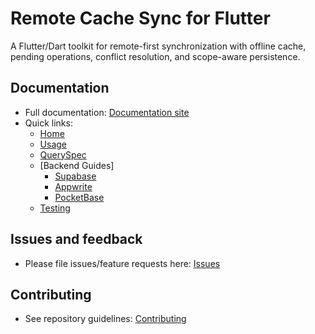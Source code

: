 # Remote Cache Sync for Flutter

A Flutter/Dart toolkit for remote-first synchronization with offline cache, pending operations, conflict resolution, and scope-aware persistence.


## Documentation
- Full documentation: [Documentation site][docs-site]
- Quick links:
  - [Home][docs-home]
  - [Usage][docs-usage]
  - [QuerySpec][docs-query-spec]
  - [Backend Guides]
    - [Supabase](https://topmoveright.github.io/remote_cache_sync/#/backend_guides/supabase)
    - [Appwrite](https://topmoveright.github.io/remote_cache_sync/#/backend_guides/appwrite)
    - [PocketBase](https://topmoveright.github.io/remote_cache_sync/#/backend_guides/pocketbase)
  - [Testing](https://topmoveright.github.io/remote_cache_sync/#/testing)

## Issues and feedback
- Please file issues/feature requests here: [Issues](https://github.com/topmoveright/remote_cache_sync/issues)

## Contributing
- See repository guidelines: [Contributing](https://github.com/topmoveright/remote_cache_sync)

[docs-site]: https://topmoveright.github.io/remote_cache_sync/
[docs-home]: https://topmoveright.github.io/remote_cache_sync/#/
[docs-usage]: https://topmoveright.github.io/remote_cache_sync/#/usage/interfaces
[docs-query-spec]: https://topmoveright.github.io/remote_cache_sync/#/usage/query_spec
[Supabase]: https://topmoveright.github.io/remote_cache_sync/#/backend_guides/supabase
[Appwrite]: https://topmoveright.github.io/remote_cache_sync/#/backend_guides/appwrite
[PocketBase]: https://topmoveright.github.io/remote_cache_sync/#/backend_guides/pocketbase



